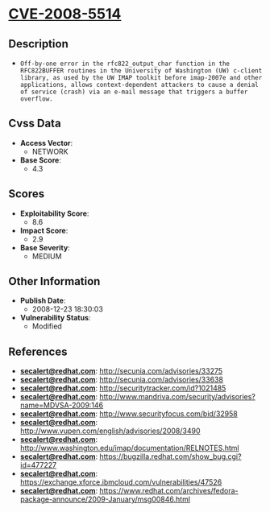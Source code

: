 
# [CVE-2008-5514](https://cve.mitre.org/cgi-bin/cvename.cgi?name=CVE-2008-5514)

## Description

- `Off-by-one error in the rfc822_output_char function in the RFC822BUFFER routines in the University of Washington (UW) c-client library, as used by the UW IMAP toolkit before imap-2007e and other applications, allows context-dependent attackers to cause a denial of service (crash) via an e-mail message that triggers a buffer overflow.`

## Cvss Data

- **Access Vector**:
  - NETWORK
- **Base Score**:
  - 4.3

## Scores

- **Exploitability Score**:
  - 8.6
- **Impact Score**:
  - 2.9
- **Base Severity**:
  - MEDIUM

## Other Information

- **Publish Date**:
  - 2008-12-23 18:30:03
- **Vulnerability Status**:
  - Modified

## References

- **secalert@redhat.com**: http://secunia.com/advisories/33275
- **secalert@redhat.com**: http://secunia.com/advisories/33638
- **secalert@redhat.com**: http://securitytracker.com/id?1021485
- **secalert@redhat.com**: http://www.mandriva.com/security/advisories?name=MDVSA-2009:146
- **secalert@redhat.com**: http://www.securityfocus.com/bid/32958
- **secalert@redhat.com**: http://www.vupen.com/english/advisories/2008/3490
- **secalert@redhat.com**: http://www.washington.edu/imap/documentation/RELNOTES.html
- **secalert@redhat.com**: https://bugzilla.redhat.com/show_bug.cgi?id=477227
- **secalert@redhat.com**: https://exchange.xforce.ibmcloud.com/vulnerabilities/47526
- **secalert@redhat.com**: https://www.redhat.com/archives/fedora-package-announce/2009-January/msg00846.html
